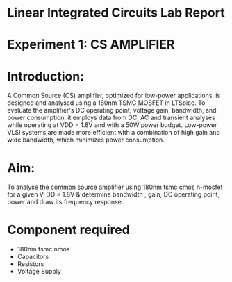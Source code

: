 # Linear Integrated Circuits Lab Report
# Experiment 1: CS AMPLIFIER
# Introduction:
A Common Source (CS) amplifier, optimized for low-power applications, is designed and analysed using a 180nm TSMC MOSFET in LTSpice. To evaluate the amplifier's DC operating point, voltage gain, bandwidth, and power consumption, it employs data from DC, AC and transient analyses while operating at VDD = 1.8V and with a 50W power budget. Low-power VLSI systems are made more efficient with a combination of high gain and wide bandwidth, which minimizes power consumption.
# Aim:
 To analyse the common source amplifier using 180nm tsmc  cmos n-mosfet for a given V_DD = 1.8V & determine bandwidth , gain, DC operating point, power and draw its frequency response.
# Component required 
* 180nm tsmc nmos
* Capacitors
* Resistors
* Voltage Supply
